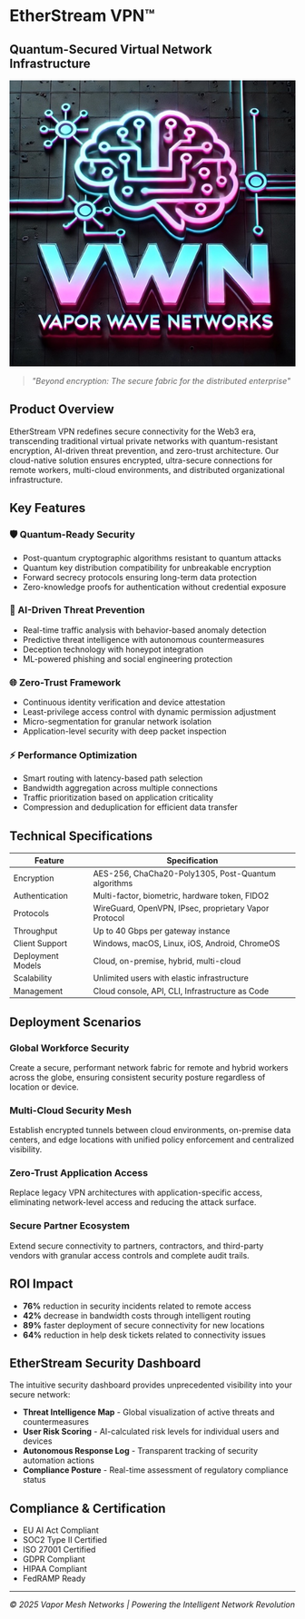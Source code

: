 # EtherStream VPN™
## Quantum-Secured Virtual Network Infrastructure

![EtherStream VPN](../img/logo-600.jpg)

> *"Beyond encryption: The secure fabric for the distributed enterprise"*

## Product Overview

EtherStream VPN redefines secure connectivity for the Web3 era, transcending traditional virtual private networks with quantum-resistant encryption, AI-driven threat prevention, and zero-trust architecture. Our cloud-native solution ensures encrypted, ultra-secure connections for remote workers, multi-cloud environments, and distributed organizational infrastructure.

## Key Features

### 🛡️ Quantum-Ready Security
- Post-quantum cryptographic algorithms resistant to quantum attacks
- Quantum key distribution compatibility for unbreakable encryption
- Forward secrecy protocols ensuring long-term data protection
- Zero-knowledge proofs for authentication without credential exposure

### 🧠 AI-Driven Threat Prevention
- Real-time traffic analysis with behavior-based anomaly detection
- Predictive threat intelligence with autonomous countermeasures
- Deception technology with honeypot integration
- ML-powered phishing and social engineering protection

### 🌐 Zero-Trust Framework
- Continuous identity verification and device attestation
- Least-privilege access control with dynamic permission adjustment
- Micro-segmentation for granular network isolation
- Application-level security with deep packet inspection

### ⚡ Performance Optimization
- Smart routing with latency-based path selection
- Bandwidth aggregation across multiple connections
- Traffic prioritization based on application criticality
- Compression and deduplication for efficient data transfer

## Technical Specifications

| Feature | Specification |
|---------|---------------|
| Encryption | AES-256, ChaCha20-Poly1305, Post-Quantum algorithms |
| Authentication | Multi-factor, biometric, hardware token, FIDO2 |
| Protocols | WireGuard, OpenVPN, IPsec, proprietary Vapor Protocol |
| Throughput | Up to 40 Gbps per gateway instance |
| Client Support | Windows, macOS, Linux, iOS, Android, ChromeOS |
| Deployment Models | Cloud, on-premise, hybrid, multi-cloud |
| Scalability | Unlimited users with elastic infrastructure |
| Management | Cloud console, API, CLI, Infrastructure as Code |

## Deployment Scenarios

### Global Workforce Security
Create a secure, performant network fabric for remote and hybrid workers across the globe, ensuring consistent security posture regardless of location or device.

### Multi-Cloud Security Mesh
Establish encrypted tunnels between cloud environments, on-premise data centers, and edge locations with unified policy enforcement and centralized visibility.

### Zero-Trust Application Access
Replace legacy VPN architectures with application-specific access, eliminating network-level access and reducing the attack surface.

### Secure Partner Ecosystem
Extend secure connectivity to partners, contractors, and third-party vendors with granular access controls and complete audit trails.

## ROI Impact

- **76%** reduction in security incidents related to remote access
- **42%** decrease in bandwidth costs through intelligent routing
- **89%** faster deployment of secure connectivity for new locations
- **64%** reduction in help desk tickets related to connectivity issues

## EtherStream Security Dashboard

The intuitive security dashboard provides unprecedented visibility into your secure network:

- **Threat Intelligence Map** - Global visualization of active threats and countermeasures
- **User Risk Scoring** - AI-calculated risk levels for individual users and devices
- **Autonomous Response Log** - Transparent tracking of security automation actions
- **Compliance Posture** - Real-time assessment of regulatory compliance status

## Compliance & Certification

- EU AI Act Compliant
- SOC2 Type II Certified
- ISO 27001 Certified
- GDPR Compliant
- HIPAA Compliant
- FedRAMP Ready

---

*© 2025 Vapor Mesh Networks | Powering the Intelligent Network Revolution*
